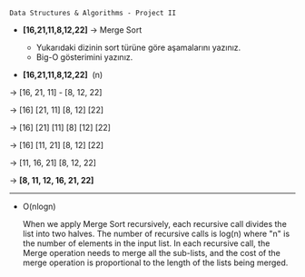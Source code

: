     Data Structures & Algorithms - Project II
    
 
- **[16,21,11,8,12,22]** → Merge Sort
    - Yukarıdaki dizinin sort türüne göre aşamalarını yazınız.
    - Big-O gösterimini yazınız.
    
    
- **[16,21,11,8,12,22]**  (n)

→ [16, 21, 11]  - [8, 12,  22]

→ [16]  [21, 11]  [8, 12]  [22]

→ [16] [21] [11] [8] [12] [22]

→ [16] [11, 21] [8, 12] [22]

→ [11, 16, 21]  [8, 12, 22]

→ **[8, 11, 12, 16, 21, 22]**

---

- O(nlogn)
    
    When we apply Merge Sort recursively, each recursive call divides the list into two halves. The number of recursive calls is log(n) where "n" is the number of elements in the input list. 
    In each recursive call, the Merge operation needs to merge all the sub-lists, and the cost of the merge operation is proportional to the length of the lists being merged.
    
    
